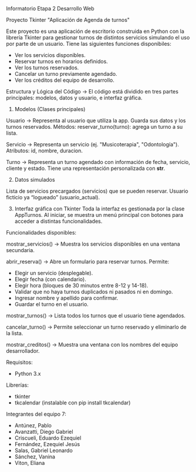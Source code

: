 Informatorio Etapa 2
Desarrollo Web 

Proyecto Tkinter
"Aplicación de Agenda de turnos"

Este proyecto es una aplicación de escritorio construida en Python con la librería Tkinter para gestionar turnos de distintos servicios simulando el uso por parte de un usuario. 
Tiene las siguientes funciones disponibiles:

- Ver los servicios disponibles.
- Reservar turnos en horarios definidos.
- Ver los turnos reservados.
- Cancelar un turno previamente agendado.
- Ver los créditos del equipo de desarrollo.

Estructura y Lógica del Código -> El código está dividido en tres partes principales: modelos, datos y usuario, e interfaz gráfica.

1. Modelos (Clases principales)

Usuario -> Representa al usuario que utiliza la app. Guarda sus datos y los turnos reservados.
Métodos: reservar_turno(turno): agrega un turno a su lista.

Servicio -> Representa un servicio (ej. "Musicoterapia", "Odontología").
Atributos: id, nombre, duracion.

Turno -> Representa un turno agendado con información de fecha, servicio, cliente y estado.
Tiene una representación personalizada con __str__.

2. Datos simulados

Lista de servicios precargados (servicios) que se pueden reservar.
Usuario ficticio ya “logueado” (usuario_actual).

3. Interfaz gráfica con Tkinter
Toda la interfaz es gestionada por la clase AppTurnos. Al iniciar, se muestra un menú principal con botones para acceder a distintas funcionalidades.

Funcionalidades disponibles:

mostrar_servicios() -> Muestra los servicios disponibles en una ventana secundaria.

abrir_reserva()     -> Abre un formulario para reservar turnos. Permite: 
- Elegir un servicio (desplegable).
- Elegir fecha (con calendario).
- Elegir hora (bloques de 30 minutos entre 8-12 y 14-18).
- Validar que no haya turnos duplicados ni pasados ni en domingo.
- Ingresar nombre y apellido para confirmar.
- Guardar el turno en el usuario.                                                                        

mostrar_turnos()   -> Lista todos los turnos que el usuario tiene agendados.

cancelar_turno()   -> Permite seleccionar un turno reservado y eliminarlo de la lista.

mostrar_creditos() -> Muestra una ventana con los nombres del equipo desarrollador.

Requisitos:
- Python 3.x

Librerías:
- tkinter
- tkcalendar (instalable con pip install tkcalendar)

Integrantes del equipo 7:

- Antúnez, Pablo
- Avanzatti, Diego Gabriel
- Criscueli, Eduardo Ezequiel
- Fernández, Ezequiel Jesús
- Salas, Gabriel Leonardo
- Sánchez, Vanina
- Viton, Eliana 
